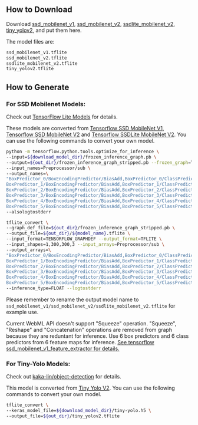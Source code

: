 ## How to Download
Download [ssd_mobilenet_v1](https://drive.google.com/file/d/1JlAXwCQztZ-ySmIQ8rZtJ0pncaPhCDm5/view?usp=sharing), [ssd_mobilenet_v2](https://drive.google.com/file/d/1JTotD3hmFL9ObHc-q-PlhBxYe3IqlQXH/view?usp=sharing),  [ssdlite_mobilenet_v2](https://drive.google.com/file/d/1YWDKpyUnMG6L4ddmt4wGGvOjx17e-9Fg/view?usp=sharing), [tiny_yolov2](https://drive.google.com/file/d/1iBC4sHFYaREOT5R4AK6aTc8JJwL0FPLR/view?usp=sharing), and put them here.

The model files are:

```txt
ssd_mobilenet_v1.tflite
ssd_mobilenet_v2.tflite
ssdlite_mobilenet_v2.tflite
tiny_yolov2.tflite
```

## How to Generate

###  For SSD Mobilenet Models:

Check out [TensorFlow Lite Models](https://github.com/tensorflow/models/blob/master/research/object_detection/g3doc/detection_model_zoo.md) for details.

These models are converted from [Tensorflow SSD MobileNet V1](http://download.tensorflow.org/models/object_detection/ssd_mobilenet_v1_coco_2018_01_28.tar.gz), [Tensorflow SSD MobileNet V2](http://download.tensorflow.org/models/object_detection/ssd_mobilenet_v2_coco_2018_03_29.tar.gz) and [Tensorflow SSDLite MobileNet V2](http://download.tensorflow.org/models/object_detection/ssdlite_mobilenet_v2_coco_2018_05_09.tar.gz). You can use the following commands to convert your own model.

```sh
python -m tensorflow.python.tools.optimize_for_inference \
--input=${download_model_dir}/frozen_inference_graph.pb \
--output=${out_dir}/frozen_inference_graph_stripped.pb --frozen_graph=True \
--input_names=Preprocessor/sub \
--output_names=\
"BoxPredictor_0/BoxEncodingPredictor/BiasAdd,BoxPredictor_0/ClassPredictor/BiasAdd,\
BoxPredictor_1/BoxEncodingPredictor/BiasAdd,BoxPredictor_1/ClassPredictor/BiasAdd,\
BoxPredictor_2/BoxEncodingPredictor/BiasAdd,BoxPredictor_2/ClassPredictor/BiasAdd,\
BoxPredictor_3/BoxEncodingPredictor/BiasAdd,BoxPredictor_3/ClassPredictor/BiasAdd,\
BoxPredictor_4/BoxEncodingPredictor/BiasAdd,BoxPredictor_4/ClassPredictor/BiasAdd,\
BoxPredictor_5/BoxEncodingPredictor/BiasAdd,BoxPredictor_5/ClassPredictor/BiasAdd" \
--alsologtostderr

tflite_convert \
--graph_def_file=${out_dir}/frozen_inference_graph_stripped.pb \
--output_file=${out_dir}/${model_name}.tflite \
--input_format=TENSORFLOW_GRAPHDEF --output_format=TFLITE \
--input_shapes=1,300,300,3 --input_arrays=Preprocessor/sub \
--output_arrays=\
"BoxPredictor_0/BoxEncodingPredictor/BiasAdd,BoxPredictor_0/ClassPredictor/BiasAdd,\
BoxPredictor_1/BoxEncodingPredictor/BiasAdd,BoxPredictor_1/ClassPredictor/BiasAdd,\
BoxPredictor_2/BoxEncodingPredictor/BiasAdd,BoxPredictor_2/ClassPredictor/BiasAdd,\
BoxPredictor_3/BoxEncodingPredictor/BiasAdd,BoxPredictor_3/ClassPredictor/BiasAdd,\
BoxPredictor_4/BoxEncodingPredictor/BiasAdd,BoxPredictor_4/ClassPredictor/BiasAdd,\
BoxPredictor_5/BoxEncodingPredictor/BiasAdd,BoxPredictor_5/ClassPredictor/BiasAdd" \
--inference_type=FLOAT --logtostderr
```

Please remember to rename the output model name to `ssd_mobilenet_v1/ssd_mobilenet_v2/ssdlite_mobilenet_v2.tflite` for example use.

Current WebML API doesn't support "Squeeze" operation. "Squeeze", "Reshape" and "Concatenation" operations are removed from graph because they are reduntant for inference. Use 6 box predictors and 6 class predictors from 6 feature maps for inference. [See tensorflow ssd_mobilenet_v1_feature_extractor for details.](https://github.com/tensorflow/models/blob/master/research/object_detection/models/ssd_mobilenet_v1_feature_extractor.py)

###  For Tiny-Yolo Models:

Check out [kaka-lin/object-detection](https://github.com/kaka-lin/object-detection) for details.

This model is converted from [Tiny Yolo V2](https://drive.google.com/file/d/14-5ZojD1HSgMKnv6_E3WUcBPxaVm52X2/view?usp=sharing). You can use the following commands to convert your own model.

```sh
tflite_convert \
--keras_model_file=${download_model_dir}/tiny-yolo.h5 \
--output_file=${out_dir}/tiny_yolov2.tflite
```